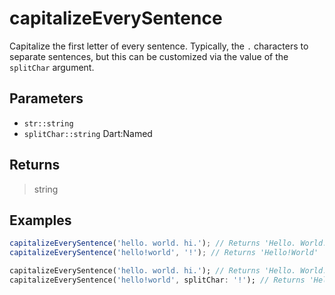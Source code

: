 # capitalizeEverySentence <Badge type="tip" text="JavaScript" /><Badge type="info" text="Dart" />

Capitalize the first letter of every sentence. Typically, the `.` characters to separate sentences, but this can be customized via the value of the `splitChar` argument.

## Parameters

- `str::string`
- `splitChar::string` <span class="named">Dart:Named</span>

## Returns

> string

## Examples

```javascript
capitalizeEverySentence('hello. world. hi.'); // Returns 'Hello. World. Hi.'
capitalizeEverySentence('hello!world', '!'); // Returns 'Hello!World'
```

```dart
capitalizeEverySentence('hello. world. hi.'); // Returns 'Hello. World. Hi.'
capitalizeEverySentence('hello!world', splitChar: '!'); // Returns 'Hello!World'
```

